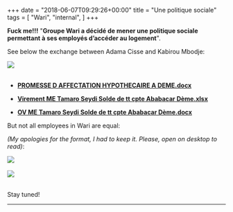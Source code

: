 +++
date = "2018-06-07T09:29:26+00:00"
title = "Une politique sociale"
tags = [
    "Wari",
    "internal",
]
+++

**Fuck me!!!** "**Groupe Wari a décidé de mener une politique sociale permettant à ses employés d’accéder au logement**".

See below the exchange between Adama Cisse and Kabirou Mbodje:

<!--more-->

<div class="container" style="width:auto">
  <a target="blank" href="https://res.cloudinary.com/vincentstradic/image/upload/v1526122256/j7/j7-1.jpg">
    <img src="https://res.cloudinary.com/vincentstradic/image/upload/bo_2px_solid_rgb:279d14,f_auto,q_auto/v1526122256/j7/j7-1.jpg" style="max-width:100%">
  </a>
</div>
<br>


- [**PROMESSE D AFFECTATION HYPOTHECAIRE A DEME.docx**](https://res.cloudinary.com/vincentstradic/raw/upload/v1526122516/j7/PROMESSE_D_AFFECTATION_HYPOTHECAIRE_A_DEME.docx)

- [**Virement ME Tamaro Seydi Solde de tt cpte Ababacar Dème.xlsx**](https://res.cloudinary.com/vincentstradic/raw/upload/v1526122516/j7/Virement_ME_Tamaro_Seydi_Solde_de_tt_cpte_Ababacar_D%C3%A8me.xlsx)

- [**OV ME Tamaro Seydi Solde de tt cpte Ababacar Dème.docx**](https://res.cloudinary.com/vincentstradic/raw/upload/v1526122524/j7/OV_ME_Tamaro_Seydi_Solde_de_tt_cpte_Ababacar_D%C3%A8me.docx)

But not all employees in Wari are equal:

_(My apologies for the format, I had to keep it. Please, open on desktop to read)_:

<div class="container" style="width:auto">
  <a target="blank" href="https://res.cloudinary.com/vincentstradic/image/upload/v1526123333/j7/j7-2.jpg">
    <img src="https://res.cloudinary.com/vincentstradic/image/upload/bo_2px_solid_rgb:279d14,f_auto,q_auto/v1526123333/j7/j7-2.jpg" style="max-width:100%">
  </a>
</div>
<br>
<div class="container" style="width:auto">
  <a target="blank" href="https://res.cloudinary.com/vincentstradic/image/upload/v1526123648/j7/j7-3.jpg">
    <img src="https://res.cloudinary.com/vincentstradic/image/upload/bo_2px_solid_rgb:279d14,f_auto,q_auto/v1526123648/j7/j7-3.jpg" style="max-width:100%">
  </a>
</div>
<br>


Stay tuned!


<hr>
